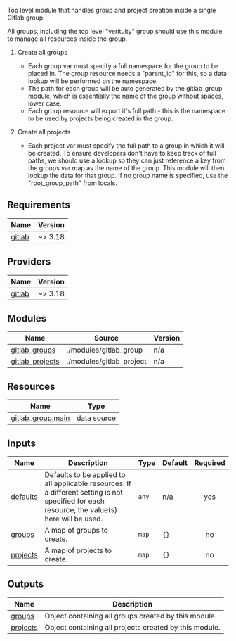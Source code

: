 Top level module that handles group and project creation inside a single Gitlab group.

All groups, including the top level "verituity" group should use this module to manage all resources inside the group.


1. Create all groups
    * Each group var must specify a full namespace for the group to be placed in. The group resource needs a "parent_id" for this, so a data lookup will be performed on the namespace.
    * The path for each group will be auto generated by the gitlab_group module, which is essentially the name of the group without spaces, lower case.
    * Each group resource will export it's full path - this is the namespace to be used by projects being created in the group.

2. Create all projects
    * Each project var must specify the full path to a group in which it will be created. To ensure developers don't have to keep track of full paths, we should use a lookup so they can just reference a key from the groups var map as the name of the group. This module will then lookup the data for that group. If no group name is specified, use the "root_group_path" from locals.
<!-- BEGIN_TF_DOCS -->
## Requirements

| Name | Version |
|------|---------|
| <a name="requirement_gitlab"></a> [gitlab](#requirement\_gitlab) | ~> 3.18 |

## Providers

| Name | Version |
|------|---------|
| <a name="provider_gitlab"></a> [gitlab](#provider\_gitlab) | ~> 3.18 |

## Modules

| Name | Source | Version |
|------|--------|---------|
| <a name="module_gitlab_groups"></a> [gitlab\_groups](#module\_gitlab\_groups) | ./modules/gitlab_group | n/a |
| <a name="module_gitlab_projects"></a> [gitlab\_projects](#module\_gitlab\_projects) | ./modules/gitlab_project | n/a |

## Resources

| Name | Type |
|------|------|
| [gitlab_group.main](https://registry.terraform.io/providers/gitlabhq/gitlab/latest/docs/data-sources/group) | data source |

## Inputs

| Name | Description | Type | Default | Required |
|------|-------------|------|---------|:--------:|
| <a name="input_defaults"></a> [defaults](#input\_defaults) | Defaults to be applied to all applicable resources. If a different setting is not specified for each resource, the value(s) here will be used. | `any` | n/a | yes |
| <a name="input_groups"></a> [groups](#input\_groups) | A map of groups to create. | `map` | `{}` | no |
| <a name="input_projects"></a> [projects](#input\_projects) | A map of projects to create. | `map` | `{}` | no |

## Outputs

| Name | Description |
|------|-------------|
| <a name="output_groups"></a> [groups](#output\_groups) | Object containing all groups created by this module. |
| <a name="output_projects"></a> [projects](#output\_projects) | Object containing all projects created by this module. |
<!-- END_TF_DOCS -->